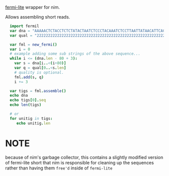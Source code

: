 [fermi-lite](https://github.com/lh3/fermi-lite/) wrapper for nim.

Allows assembling short reads.

```Nim
  import fermil
  var dna = "AAAAACTCTACCTCTCTATACTAATCTCCCTACAAATCTCCTTAATTATAACATTCACAGCCACAGAACTAATCATATTTTATATCTTCTTCGAAACCAC"
  var qual = "2222222222222222222222222222222222222222222222222222222222222222222222222222222222222222222222222222"

  var fml = new_fermi()
  var i = 0
  # example adding some sub strings of the above sequence...
  while i <= (dna.len - 80 + 3):
    var s = dna[i..<(i+80)]
    var q = qual[0..<s.len]
    # quality is optional.
    fml.add(s, q)
    i += 3

  var tigs = fml.assemble()
  echo dna
  echo tigs[0].seq
  echo len(tigs)

  # or
  for unitig in tigs:
     echo unitig.len    
```


# NOTE

because of nim's garbage collector, this contains a slightly modified version of fermi-lite short
that nim is responsible for cleaning up the sequences rather than having them `free'd` inside of `fermi-lite`
